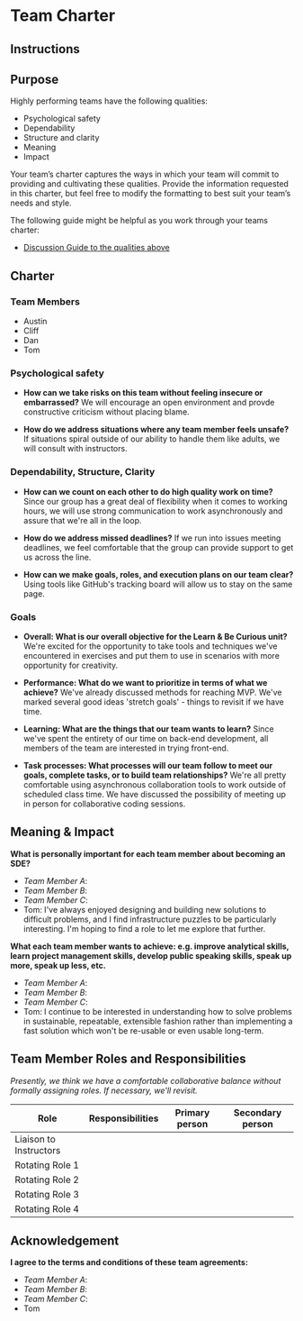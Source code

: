 # Team Charter

## Instructions


## Purpose

Highly performing teams have the following qualities:

* Psychological safety
* Dependability
* Structure and clarity
* Meaning
* Impact

Your team’s charter captures the ways in which your team will commit to providing and cultivating these qualities. Provide the information requested in this charter, but feel free to modify the formatting to best suit your team’s needs and style.

The following guide might be helpful as you work through your teams charter:

* [Discussion Guide to the qualities above](https://docs.google.com/document/d/1lgiz6mwZeyWEaJxN_NMI-tI5Qijv2BHh27DPLeSLE40)

## Charter

### Team Members

- Austin
- Cliff
- Dan
- Tom

### Psychological safety

* **How can we take risks on this team without feeling insecure or embarrassed?**
  We will encourage an open environment and provde constructive criticism without placing blame.

* **How do we address situations where any team member feels unsafe?**
  If situations spiral outside of our ability to handle them like adults, we will consult with instructors.

### Dependability, Structure, Clarity

* **How can we count on each other to do high quality work on time?**
  Since our group has a great deal of flexibility when it comes to working hours, we will use strong communication to work asynchronously and assure that we're all in the loop.

* **How do we address missed deadlines?**
  If we run into issues meeting deadlines, we feel comfortable that the group can provide support to get us across the line.

* **How can we make goals, roles, and execution plans on our team clear?**
  Using tools like GitHub's tracking board will allow us to stay on the same page.


### Goals

* **Overall: What is our overall objective for the Learn & Be Curious unit?**
  We're excited for the opportunity to take tools and techniques we've encountered in exercises and put them to use in scenarios with more opportunity for creativity.


* **Performance: What do we want to prioritize in terms of what we achieve?**
 We've already discussed methods for reaching MVP. We've marked several good ideas 'stretch goals' - things to revisit if we have time.


* **Learning: What are the things that our team wants to learn?**
  Since we've spent the entirety of our time on back-end development, all members of the team are interested in trying front-end.


* **Task processes: What processes will our team follow to meet our goals, complete tasks, or to build team relationships?**
  We're all pretty comfortable using asynchronous collaboration tools to work outside of scheduled class time. We have discussed the possibility of meeting up in person for collaborative coding sessions.

## Meaning & Impact

**What is personally important for each team member about becoming an SDE?**

* _Team Member A_:
* _Team Member B_:
* _Team Member C_:
* Tom: I've always enjoyed designing and building new solutions to difficult problems, and I find infrastructure puzzles to be particularly interesting. I'm hoping to find a role to let me explore that further.

**What each team member wants to achieve: e.g. improve analytical skills, learn project management skills, develop public speaking skills, speak up more, speak up less, etc.**

* _Team Member A_:
* _Team Member B_:
* _Team Member C_:
* Tom: I continue to be interested in understanding how to solve problems in sustainable, repeatable, extensible fashion rather than implementing a fast solution which won't be re-usable or even usable long-term.

## Team Member Roles and Responsibilities

_Presently, we think we have a comfortable collaborative balance without formally assigning roles. If necessary, we'll revisit._

|**Role**               |**Responsibilities** |**Primary person** |**Secondary person** |
|---                    |---                  |---                |---                  |
|Liaison to Instructors |                     |                   |                     |
|Rotating Role 1        |                     |                   |                     |
|Rotating Role 2        |                     |                   |                     |
|Rotating Role 3        |                     |                   |                     |
|Rotating Role 4        |                     |                   |                     |

## Acknowledgement

**I agree to the terms and conditions of these team agreements:**

* _Team Member A_:
* _Team Member B_:
* _Team Member C_:
* Tom

